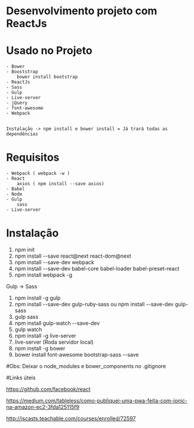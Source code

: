 # Desenvolvimento projeto com ReactJs

# Usado no Projeto
	- Bower
	- Booststrap
		bower install bootstrap
	- ReactJs
	- Sass
	- Gulp
	- Live-server
	- jQuery
	- font-awesome
	- Webpack


	Instalação -> npm install e bower install = Já trará todas as dependências

# Requisitos
	- Webpack ( webpack -w )
	- React
		axios ( npm install --save axios)
	- Babel
	- Node
	- Gulp
		sass
	- Live-server

# Instalação

1. npm init
2. npm install --save react@next react-dom@next
3. npm install --save-dev webpack
4. npm install --save-dev babel-core babel-loader babel-preset-react
5. npm install webpack -g


Gulp -> Sass

1. npm install -g gulp
2. npm install --save-dev gulp-ruby-sass ou npm install --save-dev gulp-sass
3. gulp sass
4. npm install gulp-watch --save-dev
5. gulp watch
6. npm install -g live-server
7. live-server (Roda servidor local)
8. npm install -g bower
9. bower install font-awesome bootstrap-sass --save


#Obs:
Deixar o node_modules e bower_components no .gitignore


#Links úteis

https://github.com/facebook/react

https://medium.com/tableless/como-publiquei-uma-pwa-feita-com-ionic-na-amazon-ec2-3fda125115f9

http://jscasts.teachable.com/courses/enrolled/72597
